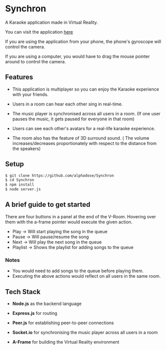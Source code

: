 # Synchron

A Karaoke application made in Virtual Reality.

You can visit the application [here](https://synchron.ml/)

If you are using the application from your phone, the phone's gyroscope will control the camera.

If you are using a computer, you would have to drag the mouse pointer around to control the camera.

## Features

* This application is multiplayer so you can enjoy the Karaoke experience with your friends.

* Users in a room can hear each other sing in real-time.

* The music player is synchronised across all users in a room. 
  (If one user pauses the music, it gets paused for everyone in that room) 
 
* Users can see each other's avatars for a real-life karaoke experience.

* The room also has the feature of 3D surround sound.
  ( The volume increases/decreases proportionately with respect to the distance from the speakers)

## Setup
```bash
$ git clone https://github.com/alphadose/Synchron
$ cd Synchron
$ npm install
$ node server.js
```

## A brief guide to get started

There are four buttons in a panel at the end of the V-Room. Hovering over them with the a-frame pointer
would execute the given action.

* Play     ->  Will start playing the song in the queue
* Pause    ->  Will pause/resume the song
* Next     ->  Will play the next song in the queue
* Playlist ->  Shows the playlist for adding songs to the queue

### Notes
* You would need to add songs to the queue before playing them.
* Executing the above actions would reflect on all users in the same room.


## Tech Stack

* **Node.js** as the backend language

* **Express.js** for routing

* **Peer.js** for establishing peer-to-peer connections

* **Socket.io** for synchronising the music player across all users in a room

* **A-Frame** for building the Virtual Reality environment
